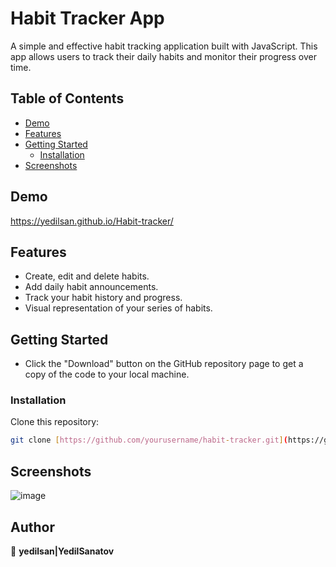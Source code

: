 # Habit Tracker App

A simple and effective habit tracking application built with JavaScript. This app allows users to track their daily habits and monitor their progress over time.

## Table of Contents
- [Demo](#demo)
- [Features](#features)
- [Getting Started](#getting-started)
  - [Installation](#installation)
- [Screenshots](#screenshots)

## Demo
https://yedilsan.github.io/Habit-tracker/

## Features
- Create, edit and delete habits.
- Add daily habit announcements.
- Track your habit history and progress.
- Visual representation of your series of habits.

## Getting Started
- Click the "Download" button on the GitHub repository page to get a copy of the code to your local machine.

### Installation
Clone this repository:
   ```bash
   git clone [https://github.com/yourusername/habit-tracker.git](https://github.com/yedilsan/Habit-tracker)
   ```

## Screenshots
![image](https://github.com/yedilsan/Habit-tracker/assets/80204971/0864bae5-ec2b-46e6-b430-689035ec7725)

## Author
👤 **yedilsan|YedilSanatov**
